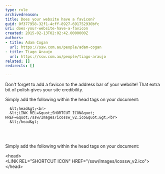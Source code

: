 ```yaml
---
type: rule
archivedreason: 
title: Does your website have a favicon?
guid: 0f377958-32f1-4cff-8927-691752930bfc
uri: does-your-website-have-a-favicon
created: 2015-02-13T02:02:42.0000000Z
authors:
- title: Adam Cogan
  url: https://ssw.com.au/people/adam-cogan
- title: Tiago Araujo
  url: https://ssw.com.au/people/tiago-araujo
related: []
redirects: []

---
```



<p>
      Don't forget to add a favicon to the address bar of your website! That extra bit of polish gives your site credibility.
     </p><p>
      Simply add the following within the head tags on your document&#58;
     </p>
                    
      &lt;head&gt;<br>
      &lt;LINK REL=&quot;SHORTCUT ICON&quot; HREF=&quot;/ssw/Images/icossw_v2.ico&quot;&gt;<br>
      &lt;/head&gt;
<br><excerpt class='endintro'></excerpt><br>
<p>
      Simply add the following within the head tags on your document&#58;
     </p><div class="code">
      &lt;head&gt;<br>
      &lt;LINK REL=&quot;SHORTCUT ICON&quot; HREF=&quot;/ssw/Images/icossw_v2.ico&quot;&gt;<br>
      &lt;/head&gt;<br>
                    </div>



